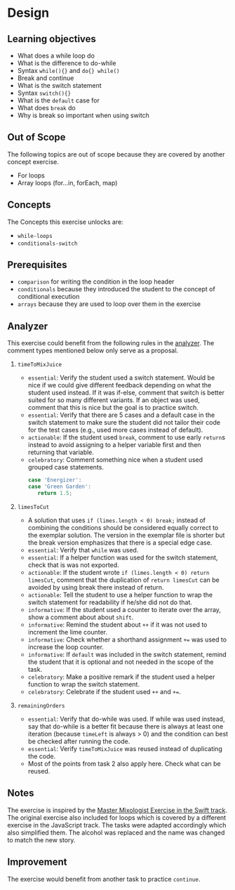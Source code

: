 # Design

## Learning objectives

- What does a while loop do
- What is the difference to do-while
- Syntax `while(){}` and `do{} while()`
- Break and continue
- What is the switch statement
- Syntax `switch(){}`
- What is the `default` case for
- What does `break` do
- Why is break so important when using switch

## Out of Scope

The following topics are out of scope because they are covered by another concept exercise.

- For loops
- Array loops (for...in, forEach, map)

## Concepts

The Concepts this exercise unlocks are:

- `while-loops`
- `conditionals-switch`

## Prerequisites

- `comparison` for writing the condition in the loop header
- `conditionals` because they introduced the student to the concept of conditional execution
- `arrays` because they are used to loop over them in the exercise

## Analyzer

This exercise could benefit from the following rules in the [analyzer][analyzer].
The comment types mentioned below only serve as a proposal.

1. `timeToMixJuice`
   - `essential`: Verify the student used a switch statement.
     Would be nice if we could give different feedback depending on what the student used instead.
     If it was if-else, comment that switch is better suited for so many different variants.
     If an object was used, comment that this is nice but the goal is to practice switch.
   - `essential`: Verify that there are 5 cases and a default case in the switch statement to make sure the student did not tailor their code for the test cases (e.g., used more cases instead of default).
   - `actionable`: If the student used `break`, comment to use early `return`s instead to avoid assigning to a helper variable first and then returning that variable.
   - `celebratory`: Comment something nice when a student used grouped case statements.
     ```javascript
     case 'Energizer':
     case 'Green Garden':
        return 1.5;
     ```

2. `limesToCut`
   - A solution that uses `if (limes.length < 0) break;` instead of combining the conditions should be considered equally correct to the exemplar solution.
     The version in the exemplar file is shorter but the break version emphasizes that there is a special edge case.
   - `essential`: Verify that `while` was used.
   - `essential`: If a helper function was used for the switch statement, check that is was not exported.
   - `actionable`: If the student wrote `if (limes.length < 0) return limesCut`, comment that the duplication of `return limesCut` can be avoided by using break there instead of return.
   - `actionable`: Tell the student to use a helper function to wrap the switch statement for readability if he/she did not do that.
   - `informative`: If the student used a counter to iterate over the array, show a comment about about `shift`.
   - `informative`: Remind the student about `++` if it was not used to increment the lime counter.
   - `informative`: Check whether a shorthand assignment `+=` was used to increase the loop counter.
   - `informative`: If `default` was included in the switch statement, remind the student that it is optional and not needed in the scope of the task.
   - `celebratory`: Make a positive remark if the student used a helper function to wrap the switch statement.
   - `celebratory`: Celebrate if the student used `++` and `+=`.

3. `remainingOrders`
   - `essential`: Verify that do-while was used.
     If while was used instead, say that do-while is a better fit because there is always at least one iteration (because `timeLeft` is always > 0) and the condition can best be checked after running the code.
   - `essential`: Verify `timeToMixJuice` was reused instead of duplicating the code.
   - Most of the points from task 2 also apply here.
     Check what can be reused.

## Notes

The exercise is inspired by the [Master Mixologist Exercise in the Swift track][swift-master-mixologist].
The original exercise also included for loops which is covered by a different exercise in the JavaScript track.
The tasks were adapted accordingly which also simplified them.
The alcohol was replaced and the name was changed to match the new story.

## Improvement

The exercise would benefit from another task to practice `continue`.

[analyzer]: https://github.com/exercism/javascript-analyzer
[swift-master-mixologist]: https://github.com/exercism/swift/blob/main/exercises/concept/master-mixologist/.docs/instructions.md
